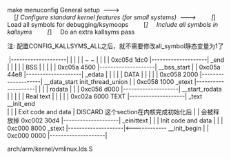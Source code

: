 make menuconfig
General setup  --->  
    [*] Configure standard kernel features (for small systems)  --->
        [*]   Load all symbols for debugging/ksymoops
        [*]     Include all symbols in kallsyms
        [*]     Do an extra kallsyms pass  

 

注: 配置CONFIG_KALLSYMS_ALL之后，就不需要修改all_symbol静态变量为1了

 

 

 

 

 

 

 

 

​                   |--------------------|
                   |                    |
                   |                    |
                   ~                    ~
                   |                    |
                   |                    |
           0xc05d 1dc0        |--------------------| _end
                   |                    |
                   |                    |
                   |    BSS             |
                   |                    |
                   |                    |
           0xc05a 4500        |--------------------| __bss_start
                   |                    |
          0xc05a 44e8        |--------------------| _edata
                   |                    |
                   |                    |
                   |    DATA            |
                   |                    |
                   |                    |
           0xc058 2000        |--------------------| __data_start  init_thread_union
                   |                    | 
      0xc058 1000 _etext |--------------------|
                   |                    |
                   | rodata             |
                   |                    |
           0xc056 d000        |--------------------| __start_rodata
                   |                    |
                   |                    |
                   | Real text          |
                   |                    |
                   |                    |
     0xc02a 6000   TEXT |--------------------| _text        __init_end    
                   |                    |
                   | Exit code and data | DISCARD 这个section在内核完成初始化后
                   |                    |         会被释放掉
0xc002 30d4        |--------------------| _einittext
                   |                    |
                   | Init code and data |
                   |                    |
0xc000 8000 _stext |--------------------|<------------ __init_begin
                   |                    |
0xc000 0000        |--------------------|

 

arch/arm/kernel/vmlinux.lds.S